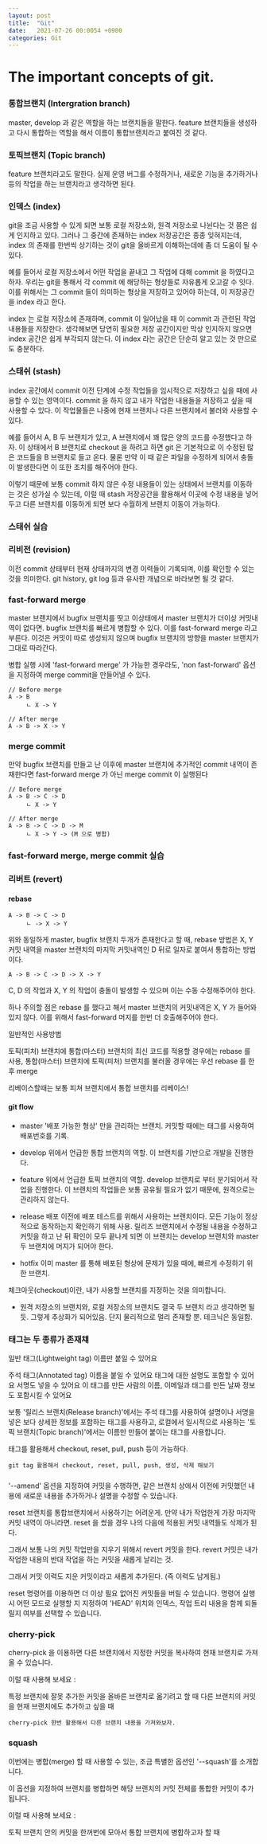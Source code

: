 ```yaml
---
layout: post
title:  "Git"
date:   2021-07-26 00:0054 +0900
categories: Git
---
```



# The important concepts of git.

### 통합브랜치 (Intergration branch)

master, develop 과 같은 역할을 하는 브랜치들을 말한다. feature 브랜치들을 생성하고 다시 통합하는 역할을 해서 이름이 통합브랜치라고 붙여진 것 같다.

### 토픽브랜치 (Topic branch)

feature 브랜치라고도 말한다. 실제 운영 버그를 수정하거나, 새로운 기능을 추가하거나 등의 작업을 하는 브랜치라고 생각하면 된다.

### 인덱스 (index)

git을 조금 사용할 수 있게 되면 보통 로컬 저장소와, 원격 저장소로 나뉜다는 것 쯤은 쉽게 인지하고 있다. 그러나 그 중간에 존재하는 index 저장공간은 종종 잊혀지는데, index 의 존재를 한번씩 상기하는 것이 git을 올바르게 이해하는데에 좀 더 도움이 될 수 있다.

예를 들어서 로컬 저장소에서 어떤 작업을 끝내고 그 작업에 대해 commit 을 하였다고 하자. 우리는 git을 통해서 각 commit 에 해당하는 형상들로 자유롭게 오고갈 수 잇다. 이를 위해서는 그 commit 들이 의미하는 형상을 저장하고 있어야 하는데, 이 저장공간을 index 라고 한다.

index 는 로컬 저장소에 존재하며, commit 이 일어났을 때 이 commit 과 관련된 작업 내용들을 저장한다. 생각해보면 당연히 필요한 저장 공간이지만 막상 인지하지 않으면 index 공간은 쉽게 부각되지 않는다. 이 index 라는 공간은 단순히 알고 있는 것 만으로도 충분하다.

### 스태쉬 (stash)

index 공간에서 commit 이전 단계에 수정 작업들을 임시적으로 저장하고 싶을 때에 사용할 수 있는 영역이다. commit 을 하지 않고 내가 작업한 내용들을 저장하고 싶을 때 사용할 수 있다. 이 작업물들은 나중에 현재 브랜치나 다른 브랜치에서 불러와 사용할 수 있다.

예를 들어서 A, B 두 브랜치가 있고, A 브랜치에서 꽤 많은 양의 코드를 수정했다고 하자. 이 상태에서 B 브랜치로 checkout 을 하려고 하면 git 은 기본적으로 이 수정된 많은 코드들을 B 브랜치로 들고 온다. 물론 만약 이 때 같은 파일을 수정하게 되어서 충돌이 발생한다면 이 또한 조치를 해주어야 한다.

이렇기 때문에 보통 commit 하지 않은 수정 내용들이 있는 상태에서 브랜치를 이동하는 것은 성가실 수 있는데, 이럴 때 stash 저장공간을 활용해서 이곳에 수정 내용을 넣어두고 다른 브랜치를 이동하게 되면 보다 수월하게 브랜치 이동이 가능하다.

### 스태쉬 실습



### 리비전 (revision)

이전 commit 상태부터 현재 상태까지의 변경 이력들이 기록되며, 이를 확인할 수 있는 것을 의미한다. git history, git log 등과 유사한 개념으로 바라보면 될 것 같다.

### fast-forward merge

 master 브랜치에서 bugfix 브랜치를 땃고 이상태에서 master 브랜치가 더이상 커밋내역이 없다면. bugfix 브랜치를 빠르게 병합할 수 있다. 이를 fast-forward merge 라고 부른다. 이것은 커밋이 따로 생성되지 않으며 bugfix 브랜치의 방향을 master 브랜치가 그대로 따라간다.

 병합 실행 시에 'fast-forward merge' 가 가능한 경우라도, 'non fast-forward' 옵션을 지정하여 merge commit을 만들어낼 수 있다.

```
// Before merge
A -> B
     ㄴ X -> Y

// After merge
A -> B -> X -> Y
```

### merge commit

만약 bugfix 브랜치를 만들고 난 이후에 master 브랜치에 추가적인 commit 내역이 존재한다면 fast-forward merge 가 아닌 merge commit 이 실행된다 

```
// Before merge
A -> B -> C -> D
     ㄴ X -> Y

// After merge
A -> B -> C -> D -> M
     ㄴ X -> Y -> (M 으로 병합)
```

### fast-forward merge, merge commit 실습


### 리버트 (revert)




#### rebase 

```
A -> B -> C -> D
     ㄴ -> X -> Y
```

위와 동일하게 master, bugfix 브랜치 두개가 존재한다고 할 때, rebase 방법은 X, Y 커밋 내역을 master 브랜치의 마지막 커밋내역인 D 뒤로 일자로 붙여서 통합하는 방법이다.

```
A -> B -> C -> D -> X -> Y
```

C, D 의 작업과 X, Y 의 작업이 충돌이 발생할 수 있으며 이는 수동 수정해주어야 한다.

하나 주의할 점은 rebase 를 했다고 해서 master 브랜치의 커밋내역은 X, Y 가 들어와있지 않다. 이를 위해서 fast-forward 머지를 한번 더 호출해주어야 한다.

일반적인 사용방법

토픽(피처) 브랜치에 통합(마스터) 브랜치의 최신 코드를 적용할 경우에는 rebase 를 사용,
통합(마스터) 브랜치에 토픽(피처) 브랜치를 불러올 경우에는 우선 rebase 를 한 후 merge

리베이스할때는 보통 피쳐 브랜치에서 통합 브랜치를 리베이스!


#### git flow

- master
'배포 가능한 형상' 만을 관리하는 브랜치. 커밋할 때에는 태그를 사용하여 배포번호를 기록.

- develop
위에서 언급한 통합 브랜치의 역할. 이 브랜치를 기반으로 개발을 진행한다.

- feature
위에서 언급한 토픽 브랜치의 역할. develop 브랜치로 부터 분기되어서 작업을 진행한다.
이 브랜치의 작업들은 보통 공유될 필요가 없기 때문에, 원격으로는 관리하지 않는다.

- release
배포 이전에 배포 테스트를 위해서 사용하는 브랜치이다. 모든 기능이 정상적으로 동작하는지 확인하기 위해 사용.
릴리즈 브랜치에서 수정될 내용을 수정하고 커밋을 하고 난 뒤 확인이 모두 끝나게 되면 이 브랜치는 develop 브랜치와
master 두 브랜치에 머지가 되어야 한다.

- hotfix
이미 master 를 통해 배포된 형상에 문제가 있을 때에, 빠르게 수정하기 위한 브랜치.


 체크아웃(checkout)이란, 내가 사용할 브랜치를 지정하는 것을 의미합니다.


- 원격 저장소의 브랜치와, 로컬 저장소의 브랜치도 결국 두 브랜치 라고 생각하면 될듯.
그렇게 추상화가 되어있음. 단지 물리적으로 멀리 존재할 뿐. 테크닉은 동일함.


### 태그는 두 종류가 존재챼

일반 태그(Lightweight tag)
이름만 붙일 수 있어요

주석 태그(Annotated tag)
이름을 붙일 수 있어요
태그에 대한 설명도 포함할 수 있어요
서명도 넣을 수 있어요
이 태그를 만든 사람의 이름, 이메일과 태그를 만든 날짜 정보도 포함시킬 수 있어요

보통 '릴리스 브랜치(Release branch)'에서는 주석 태그를 사용하여 설명이나 서명을 넣은 보다 상세한 정보를 포함하는 태그를 사용하고, 로컬에서 일시적으로 사용하는 '토픽 브랜치(Topic branch)'에서는 이름만 만들어 붙이는 태그를 사용합니다.

태그를 활용해서 checkout, reset, pull, push 등이 가능하다.

```
git tag 활용해서 checkout, reset, pull, push, 생성, 삭제 해보기
```



###

'--amend' 옵션을 지정하여 커밋을 수행하면, 같은 브랜치 상에서 이전에 커밋했던 내용에 새로운 내용을 추가하거나 설명을 수정할 수 있습니다.

reset 브랜치를 통합브랜치에서 사용하기는 어려운게. 만약 내가 작업한게 가장 마지막 커밋 내역이 아니라면.  reset 을 썼을 경우 나의 다음에 적용된 커밋 내역들도 삭제가 된다.

그래서 보통 나의 커밋 작업만을 지우기 위해서 revert 커밋을 한다.
revert 커밋은 내가 작업한 내용의 반대 작업을 하는 커밋을 새롭게 날리는 것.

그래서 커밋 이력도 지운 커밋이라고 새롭게 추가된다. (즉 이력도 남게됨.)


reset 명령어를 이용하면 더 이상 필요 없어진 커밋들을 버릴 수 있습니다. 명령어 실행 시 어떤 모드로 실행할 지 지정하여 'HEAD' 위치와 인덱스, 작업 트리 내용을 함께 되돌릴지 여부를 선택할 수 있습니다.


### cherry-pick

cherry-pick 을 이용하면 다른 브랜치에서 지정한 커밋을 복사하여 현재 브랜치로 가져올 수 있습니다.

이럴 때 사용해 보세요 :

특정 브랜치에 잘못 추가한 커밋을 올바른 브랜치로 옮기려고 할 때
다른 브랜치의 커밋을 현재 브랜치에도 추가하고 싶을 때

```
cherry-pick 한번 활용해서 다른 브랜치 내용을 가져와보자.
```



### squash

이번에는 병합(merge) 할 때 사용할 수 있는, 조금 특별한 옵션인 '--squash'를 소개합니다.

이 옵션을 지정하여 브랜치를 병합하면 해당 브랜치의 커밋 전체를 통합한 커밋이 추가됩니다.


이럴 때 사용해 보세요 :

토픽 브랜치 안의 커밋을 한꺼번에 모아서 통합 브랜치에 병합하고자 할 때